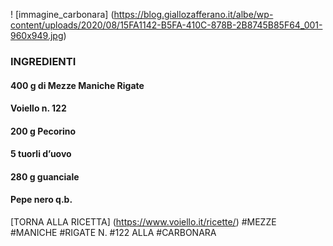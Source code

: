 ! [immagine_carbonara] (https://blog.giallozafferano.it/albe/wp-content/uploads/2020/08/15FA1142-B5FA-410C-878B-2B8745B85F64_001-960x949.jpg) 
### INGREDIENTI 
#### 400 g di Mezze Maniche Rigate
#### Voiello n. 122
#### 200 g Pecorino
#### 5 tuorli d’uovo
#### 280 g guanciale
#### Pepe nero q.b.
[TORNA ALLA RICETTA] (https://www.voiello.it/ricette/)
#MEZZE
#MANICHE
#RIGATE N.
#122 ALLA
#CARBONARA


